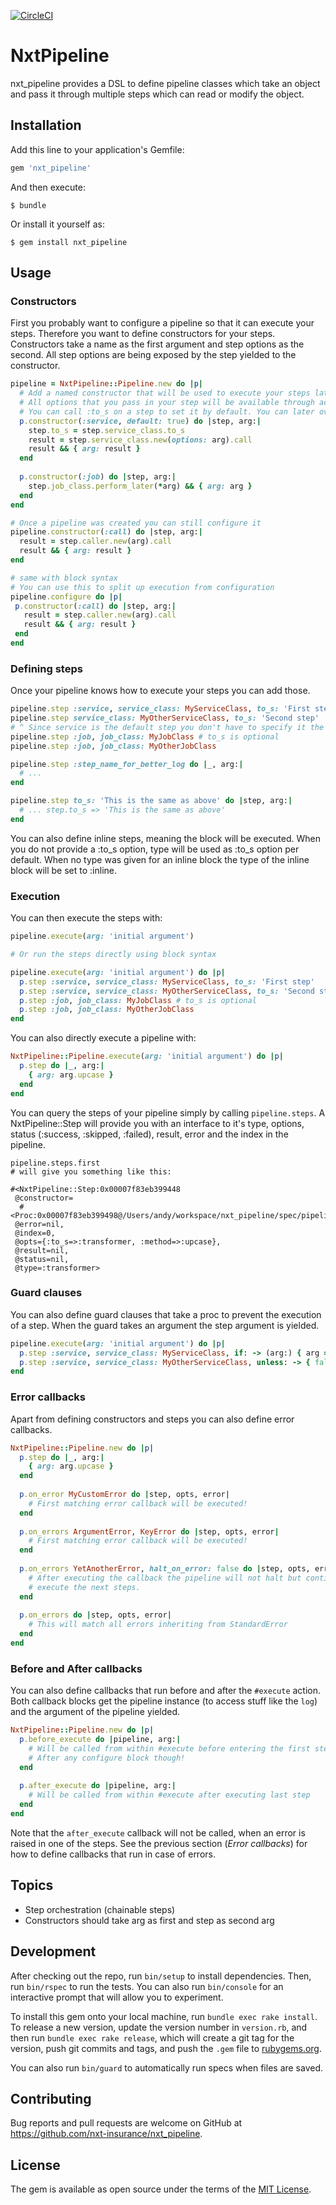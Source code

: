 [![CircleCI](https://circleci.com/gh/nxt-insurance/nxt_pipeline.svg?style=svg)](https://circleci.com/gh/nxt-insurance/nxt_pipeline)

# NxtPipeline

nxt_pipeline provides a DSL to define pipeline classes which take an object and pass it through multiple steps which can read or modify the object.

## Installation

Add this line to your application's Gemfile:

```ruby
gem 'nxt_pipeline'
```

And then execute:

    $ bundle

Or install it yourself as:

    $ gem install nxt_pipeline

## Usage

### Constructors

First you probably want to configure a pipeline so that it can execute your steps. 
Therefore you want to define constructors for your steps. Constructors take a name 
as the first argument and step options as the second. All step options are being exposed
by the step yielded to the constructor. 

```ruby
pipeline = NxtPipeline::Pipeline.new do |p|
  # Add a named constructor that will be used to execute your steps later
  # All options that you pass in your step will be available through accessors in your constructor
  # You can call :to_s on a step to set it by default. You can later overwrite at execution for each step if needed. 
  p.constructor(:service, default: true) do |step, arg:|
    step.to_s = step.service_class.to_s
    result = step.service_class.new(options: arg).call
    result && { arg: result }
  end
  
  p.constructor(:job) do |step, arg:|
    step.job_class.perform_later(*arg) && { arg: arg }
  end
end

# Once a pipeline was created you can still configure it 
pipeline.constructor(:call) do |step, arg:|
  result = step.caller.new(arg).call
  result && { arg: result }
end

# same with block syntax 
# You can use this to split up execution from configuration  
pipeline.configure do |p|
 p.constructor(:call) do |step, arg:|
   result = step.caller.new(arg).call
   result && { arg: result }
 end
end
```

### Defining steps 

Once your pipeline knows how to execute your steps you can add those.

```ruby
pipeline.step :service, service_class: MyServiceClass, to_s: 'First step'
pipeline.step service_class: MyOtherServiceClass, to_s: 'Second step' 
# ^ Since service is the default step you don't have to specify it the step type each time
pipeline.step :job, job_class: MyJobClass # to_s is optional
pipeline.step :job, job_class: MyOtherJobClass

pipeline.step :step_name_for_better_log do |_, arg:|
  # ...
end

pipeline.step to_s: 'This is the same as above' do |step, arg:|
  # ... step.to_s => 'This is the same as above'
end
```

You can also define inline steps, meaning the block will be executed. When you do not provide a :to_s option, type
will be used as :to_s option per default. When no type was given for an inline block the type of the inline block 
will be set to :inline. 

### Execution

You can then execute the steps with: 

```ruby
pipeline.execute(arg: 'initial argument')

# Or run the steps directly using block syntax

pipeline.execute(arg: 'initial argument') do |p|
  p.step :service, service_class: MyServiceClass, to_s: 'First step'
  p.step :service, service_class: MyOtherServiceClass, to_s: 'Second step'
  p.step :job, job_class: MyJobClass # to_s is optional
  p.step :job, job_class: MyOtherJobClass
end

```

You can also directly execute a pipeline with:

```ruby
NxtPipeline::Pipeline.execute(arg: 'initial argument') do |p|
  p.step do |_, arg:|
    { arg: arg.upcase }
  end
end
``` 

You can query the steps of your pipeline simply by calling `pipeline.steps`. A NxtPipeline::Step will provide you with 
an interface to it's type, options, status (:success, :skipped, :failed), result, error and the index in the pipeline.

```
pipeline.steps.first 
# will give you something like this:

#<NxtPipeline::Step:0x00007f83eb399448
 @constructor=
  #<Proc:0x00007f83eb399498@/Users/andy/workspace/nxt_pipeline/spec/pipeline_spec.rb:467>,
 @error=nil,
 @index=0,
 @opts={:to_s=>:transformer, :method=>:upcase},
 @result=nil,
 @status=nil,
 @type=:transformer> 
``` 

### Guard clauses

You can also define guard clauses that take a proc to prevent the execution of a step.
When the guard takes an argument the step argument is yielded.  

 ```ruby
 pipeline.execute(arg: 'initial argument') do |p|
   p.step :service, service_class: MyServiceClass, if: -> (arg:) { arg == 'initial argument' }
   p.step :service, service_class: MyOtherServiceClass, unless: -> { false }
 end
 
 ```

### Error callbacks

Apart from defining constructors and steps you can also define error callbacks.

```ruby
NxtPipeline::Pipeline.new do |p|
  p.step do |_, arg:|
    { arg: arg.upcase }
  end
  
  p.on_error MyCustomError do |step, opts, error|
    # First matching error callback will be executed!
  end
  
  p.on_errors ArgumentError, KeyError do |step, opts, error|
    # First matching error callback will be executed!
  end
  
  p.on_errors YetAnotherError, halt_on_error: false do |step, opts, error|
    # After executing the callback the pipeline will not halt but continue to
    # execute the next steps.
  end
  
  p.on_errors do |step, opts, error|
    # This will match all errors inheriting from StandardError
  end
end
``` 

### Before and After callbacks

You can also define callbacks that run before and after the `#execute` action. Both callback blocks get the pipeline instance (to access stuff like the `log`) and the argument of the pipeline yielded.

```ruby
NxtPipeline::Pipeline.new do |p|
  p.before_execute do |pipeline, arg:|
    # Will be called from within #execute before entering the first step
    # After any configure block though!  
  end
  
  p.after_execute do |pipeline, arg:|
    # Will be called from within #execute after executing last step
  end
end
```

Note that the `after_execute` callback will not be called, when an error is raised in one of the steps. See the previous section (_Error callbacks_) for how to define callbacks that run in case of errors. 


## Topics
- Step orchestration (chainable steps)
- Constructors should take arg as first and step as second arg 

## Development

After checking out the repo, run `bin/setup` to install dependencies. Then, run `bin/rspec` to run the tests. You can also run `bin/console` for an interactive prompt that will allow you to experiment.

To install this gem onto your local machine, run `bundle exec rake install`. To release a new version, update the version number in `version.rb`, and then run `bundle exec rake release`, which will create a git tag for the version, push git commits and tags, and push the `.gem` file to [rubygems.org](https://rubygems.org).

You can also run `bin/guard` to automatically run specs when files are saved.

## Contributing

Bug reports and pull requests are welcome on GitHub at https://github.com/nxt-insurance/nxt_pipeline.

## License

The gem is available as open source under the terms of the [MIT License](https://opensource.org/licenses/MIT).
